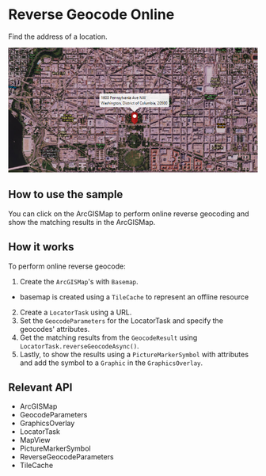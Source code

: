 # Reverse Geocode Online

Find the address of a location.

![](ReverseGeocodeOnline.png)

## How to use the sample

You can click on the ArcGISMap to perform online reverse geocoding and show the matching results in the ArcGISMap.

## How it works

To perform online reverse geocode:


  1. Create the `ArcGISMap`'s with `Basemap`.
*   basemap is created using a `TileCache` to represent an offline resource
  2. Create a `LocatorTask` using a URL.
  3. Set the `GeocodeParameters` for the LocatorTask and specify the geocodes' attributes.
  4. Get the matching results from the `GeocodeResult` using `LocatorTask.reverseGeocodeAsync()`.
  5. Lastly, to show the results using a `PictureMarkerSymbol` with attributes and add the symbol to a `Graphic` in the  `GraphicsOverlay`.


## Relevant API


*   ArcGISMap
*   GeocodeParameters
*   GraphicsOverlay
*   LocatorTask
*   MapView
*   PictureMarkerSymbol
*   ReverseGeocodeParameters
*   TileCache





